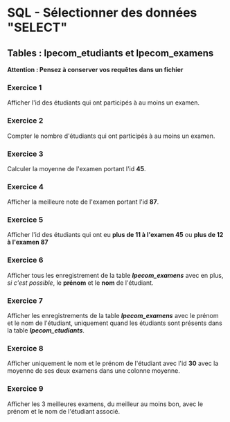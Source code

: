 # SQL - Sélectionner des données "SELECT"

## Tables : **lpecom_etudiants** et **lpecom_examens**

**Attention : Pensez à conserver vos requêtes dans un fichier**

### Exercice 1
Afficher l'id des étudiants qui ont participés à au moins un examen.

### Exercice 2
Compter le nombre d'étudiants qui ont participés à au moins un examen.

### Exercice 3
Calculer la moyenne de l'examen portant l'id **45**.

### Exercice 4
Afficher la meilleure note de l'examen portant l'id **87**.

### Exercice 5
Afficher l'id des étudiants qui ont eu **plus de 11 à l'examen 45** ou **plus de 12 à l'examen 87**

### Exercice 6
Afficher tous les enregistrement de la table ***lpecom_examens*** avec en plus, *si c'est possible*, le **prénom** et le **nom** de l'étudiant.

### Exercice 7
Afficher les enregistrements de la table ***lpecom_examens*** avec le prénom et le nom de l'étudiant, uniquement quand les étudiants sont présents dans la table ***lpecom_etudiants***.

### Exercice 8
Afficher uniquement le nom et le prénom de l'étudiant avec l'id **30** avec la moyenne de ses deux examens dans une colonne moyenne.

### Exercice 9
Afficher les 3 meilleures examens, du meilleur au moins bon, avec le prénom et le nom de l'étudiant associé.